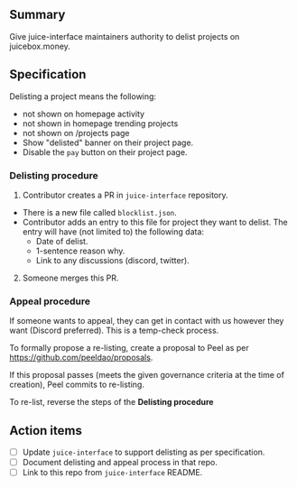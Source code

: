 ## Summary

Give juice-interface maintainers authority to delist projects on juicebox.money.

## Specification

Delisting a project means the following:
- not shown on homepage activity
- not shown in homepage trending projects
- not shown on /projects page
- Show "delisted" banner on their project page.
- Disable the `pay` button on their project page.

### Delisting procedure

1. Contributor creates a PR in `juice-interface` repository.
  - There is a new file called `blocklist.json`.
  - Contributor adds an entry to this file for project they want to delist. The entry will have (not limited to) the following data:
    - Date of delist.
    - 1-sentence reason why.
    - Link to any discussions (discord, twitter).
2. Someone merges this PR.

### Appeal procedure

If someone wants to appeal, they can get in contact with us however they want (Discord preferred). This is a temp-check process.

To formally propose a re-listing, create a proposal to Peel as per https://github.com/peeldao/proposals.

If this proposal passes (meets the given governance criteria at the time of creation), Peel commits to re-listing.

To re-list, reverse the steps of the **Delisting procedure**

## Action items

- [ ] Update `juice-interface` to support delisting as per specification.
- [ ] Document delisting and appeal process in that repo.
- [ ] Link to this repo from `juice-interface` README.
